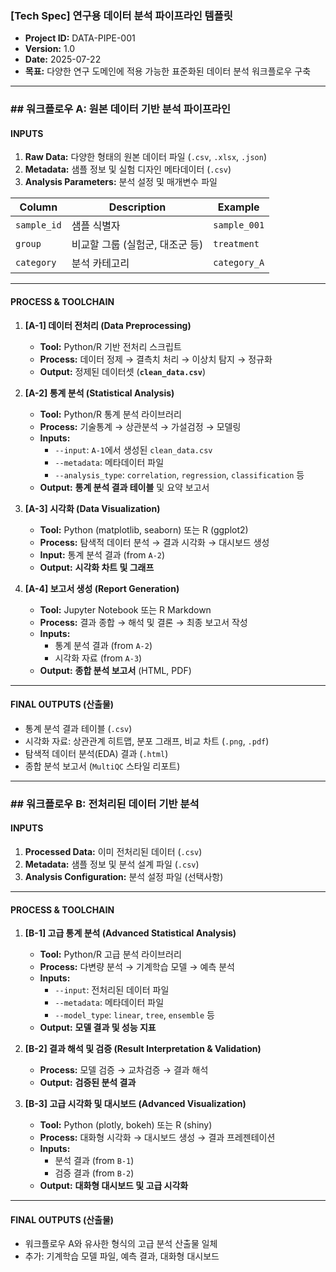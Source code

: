 ### **[Tech Spec] 연구용 데이터 분석 파이프라인 템플릿**

- **Project ID:** DATA-PIPE-001
- **Version:** 1.0
- **Date:** 2025-07-22
- **목표:** 다양한 연구 도메인에 적용 가능한 표준화된 데이터 분석 워크플로우 구축

---

### **## 워크플로우 A: 원본 데이터 기반 분석 파이프라인**

#### **INPUTS**

1. **Raw Data:** 다양한 형태의 원본 데이터 파일 (`.csv`, `.xlsx`, `.json`)
2. **Metadata:** 샘플 정보 및 실험 디자인 메타데이터 (`.csv`)
3. **Analysis Parameters:** 분석 설정 및 매개변수 파일

|Column|Description|Example|
|---|---|---|
|`sample_id`|샘플 식별자|`sample_001`|
|`group`|비교할 그룹 (실험군, 대조군 등)|`treatment`|
|`category`|분석 카테고리|`category_A`|

---

#### **PROCESS & TOOLCHAIN**

1. **[A-1] 데이터 전처리 (Data Preprocessing)**
   - **Tool:** Python/R 기반 전처리 스크립트
   - **Process:** 데이터 정제 → 결측치 처리 → 이상치 탐지 → 정규화
   - **Output:** 정제된 데이터셋 (**`clean_data.csv`**)

2. **[A-2] 통계 분석 (Statistical Analysis)**
   - **Tool:** Python/R 통계 분석 라이브러리
   - **Process:** 기술통계 → 상관분석 → 가설검정 → 모델링
   - **Inputs:**
     - `--input`: `A-1`에서 생성된 `clean_data.csv`
     - `--metadata`: 메타데이터 파일
     - `--analysis_type`: `correlation`, `regression`, `classification` 등
   - **Output:** **통계 분석 결과 테이블** 및 요약 보고서

3. **[A-3] 시각화 (Data Visualization)**
   - **Tool:** Python (matplotlib, seaborn) 또는 R (ggplot2)
   - **Process:** 탐색적 데이터 분석 → 결과 시각화 → 대시보드 생성
   - **Input:** 통계 분석 결과 (from `A-2`)
   - **Output:** **시각화 차트 및 그래프**

4. **[A-4] 보고서 생성 (Report Generation)**
   - **Tool:** Jupyter Notebook 또는 R Markdown
   - **Process:** 결과 종합 → 해석 및 결론 → 최종 보고서 작성
   - **Inputs:**
     - 통계 분석 결과 (from `A-2`)
     - 시각화 자료 (from `A-3`)
   - **Output:** **종합 분석 보고서** (HTML, PDF)

---

#### **FINAL OUTPUTS (산출물)**

- 통계 분석 결과 테이블 (`.csv`)
- 시각화 자료: 상관관계 히트맵, 분포 그래프, 비교 차트 (`.png`, `.pdf`)
- 탐색적 데이터 분석(EDA) 결과 (`.html`)
- 종합 분석 보고서 (`MultiQC` 스타일 리포트)

---

### **## 워크플로우 B: 전처리된 데이터 기반 분석**

#### **INPUTS**

1. **Processed Data:** 이미 전처리된 데이터 (`.csv`)
2. **Metadata:** 샘플 정보 및 분석 설계 파일 (`.csv`)
3. **Analysis Configuration:** 분석 설정 파일 (선택사항)

---

#### **PROCESS & TOOLCHAIN**

1. **[B-1] 고급 통계 분석 (Advanced Statistical Analysis)**
   - **Tool:** Python/R 고급 분석 라이브러리
   - **Process:** 다변량 분석 → 기계학습 모델 → 예측 분석
   - **Inputs:**
     - `--input`: 전처리된 데이터 파일
     - `--metadata`: 메타데이터 파일
     - `--model_type`: `linear`, `tree`, `ensemble` 등
   - **Output:** **모델 결과 및 성능 지표**

2. **[B-2] 결과 해석 및 검증 (Result Interpretation & Validation)**
   - **Process:** 모델 검증 → 교차검증 → 결과 해석
   - **Output:** **검증된 분석 결과**

3. **[B-3] 고급 시각화 및 대시보드 (Advanced Visualization)**
   - **Tool:** Python (plotly, bokeh) 또는 R (shiny)
   - **Process:** 대화형 시각화 → 대시보드 생성 → 결과 프레젠테이션
   - **Inputs:**
     - 분석 결과 (from `B-1`)
     - 검증 결과 (from `B-2`)
   - **Output:** **대화형 대시보드 및 고급 시각화**

---

#### **FINAL OUTPUTS (산출물)**

- 워크플로우 A와 유사한 형식의 고급 분석 산출물 일체
- 추가: 기계학습 모델 파일, 예측 결과, 대화형 대시보드